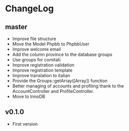 # ChangeLog

## master
- Improve file structure
- Move the Model Phpbb to PhpbbUser
- Improve welcome email
- Add the column province to the database groups
- Use groups for comitati
- Improve registration validation
- Improve registration template
- Improve translation to italian
- Provide the Groups::getArray([Array]) function
- Better managing of accounts and profiling thank to the AccountController and ProfileController.
- Move to InnoDB

## v0.1.0
- First version
